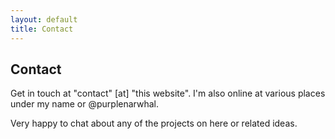```yaml
---
layout: default
title: Contact
---
```


## Contact

Get in touch at "contact" [at] "this website". I'm also online at various places under my name or @purplenarwhal. 

Very happy to chat about any of the projects on here or related ideas.
